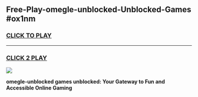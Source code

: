 
## Free-Play-omegle-unblocked-Unblocked-Games #ox1nm
<h3>
<a href="https://news.freeplayer.one?title=omegle-unblocked&ref=8M">CLICK TO PLAY</a></h3>
<hr>

<h3>
<a href="https://news.freeplayer.one?title=omegle-unblocked&ref=8M">CLICK 2 PLAY</a>
  
</h3>

<a href="https://news.freeplayer.one?title=omegle-unblocked&ref=8M"><img src="https://clearcache.store/games.png"></a>


**omegle-unblocked games unblocked: Your Gateway to Fun and Accessible Online Gaming**
